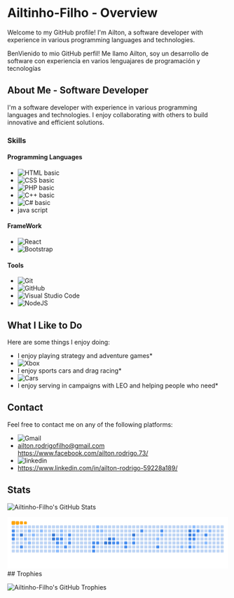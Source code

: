 # Ailtinho-Filho - Overview

Welcome to my GitHub profile! I'm Ailton, a software developer with experience in various programming languages and technologies.

BenVienido to mio GitHub perfil! Me llamo Ailton, soy un desarrollo de software con experiencia en varios lenguajares de programación y tecnologías
## About Me - Software Developer

I'm a software developer with experience in various programming languages and technologies. I enjoy collaborating with others to build innovative and efficient solutions.

### Skills

#### Programming Languages

* ![HTML basic](https://img.shields.io/badge/HTML-E34F26?style=for-the-badge&logo=html5&logoColor=white)
* ![CSS basic](https://img.shields.io/badge/CSS-1572B6?style=for-the-badge&logo=css3&logoColor=white)
* ![PHP basic](https://img.shields.io/badge/PHP-777BB4?style=for-the-badge&logo=php&logoColor=white)
* ![C++ basic](https://img.shields.io/badge/C%2B%2B-00599C?style=for-the-badge&logo=c%2B%2B&logoColor=white)
* ![C# basic](https://img.shields.io/badge/C%23-239120?style=for-the-badge&logo=csharp&logoColor=white)
* java script
#### FrameWork

* ![React](https://img.shields.io/badge/React-20232A?style=for-the-badge&logo=react&logoColor=61DAFB)
* ![Bootstrap](https://img.shields.io/badge/Bootstrap-563D7C?style=for-the-badge&logo=bootstrap&logoColor=white)

#### Tools

* ![Git](https://img.shields.io/badge/Git-F05032?style=for-the-badge&logo=git&logoColor=white)
* ![GitHub](https://img.shields.io/badge/GitHub-181717?style=for-the-badge&logo=github&logoColor=white)
* ![Visual Studio Code](https://img.shields.io/badge/Visual%20Studio%20Code-007ACC?style=for-the-badge&logo=visual-studio-code&logoColor=white)
* ![NodeJS](https://img.shields.io/badge/node.js-6DA55F?style=for-the-badge&logo=node.js&logoColor=white)

## What I Like to Do

Here are some things I enjoy doing:

* I enjoy playing strategy and adventure games*
* ![Xbox](https://img.shields.io/badge/Xbox-107C10?style=for-the-badge&logo=xbox&logoColor=white)
* I enjoy sports cars and drag racing*
* ![Cars](https://img.shields.io/badge/Cars-007ACC?style=for-the-badge&logo=cars&logoColor=blue)
* I enjoy serving in campaigns with LEO and helping people who need*

## Contact

Feel free to contact me on any of the following platforms:

* ![Gmail](https://img.shields.io/badge/Gmail-D14836?style=for-the-badge&logo=gmail&logoColor=white)
* 
  [ailton.rodrigofilho@gmail.com](mailto:ailton.rodrigofilho@gmail.com) 
  https://www.facebook.com/ailton.rodrigo.73/
* ![linkedin](https://img.shields.io/badge/LinkedIn-0077B5?style=for-the-badge&logo=linkedin&logoColor=white)
*
  https://www.linkedin.com/in/ailton-rodrigo-59228a189/


## Stats

![Ailtinho-Filho's GitHub Stats](https://github-readme-stats.vercel.app/api?username=Ailtinho-Filho&show_icons=true&theme=radical)
<div style="text-align: center;">
  <picture>
    <source media="(prefers-color-scheme: dark)" srcset="https://github.com/otaviossousa/otaviossousa/blob/output/github-snake-dark.svg" />
    <source media="(prefers-color-scheme: light)" srcset="https://github.com/otaviossousa/otaviossousa/blob/output/github-snake.svg" />
    <img alt="github-snake" src="https://github.com/otaviossousa/otaviossousa/blob/output/ocean.gif" />
  </picture>
</div>
## Trophies

![Ailtinho-Filho's GitHub Trophies](https://github-profile-trophy.vercel.app/?username=Ailtinho-Filho)
